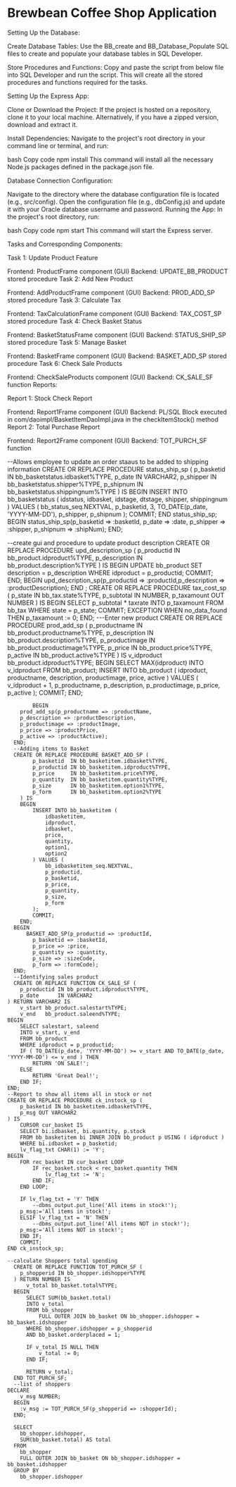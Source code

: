 # Brewbean Coffee Shop Application
Setting Up the Database:

Create Database Tables: Use the BB_create and BB_Database_Populate SQL files to create and populate your database tables in SQL Developer.

Store Procedures and Functions: Copy and paste the script from below file into SQL Developer and run the script. This will create all the stored procedures and functions required for the tasks.

Setting Up the Express App:

Clone or Download the Project: If the project is hosted on a repository, clone it to your local machine. Alternatively, if you have a zipped version, download and extract it.

Install Dependencies: Navigate to the project's root directory in your command line or terminal, and run:

bash
Copy code
npm install
This command will install all the necessary Node.js packages defined in the package.json file.

Database Connection Configuration:

Navigate to the directory where the database configuration file is located (e.g., src/config).
Open the configuration file (e.g., dbConfig.js) and update it with your Oracle database username and password.
Running the App: In the project's root directory, run:

bash
Copy code
npm start
This command will start the Express server.

Tasks and Corresponding Components:

Task 1: Update Product Feature

Frontend: ProductFrame component (GUI)
Backend: UPDATE_BB_PRODUCT stored procedure
Task 2: Add New Product

Frontend: AddProductFrame component (GUI)
Backend: PROD_ADD_SP stored procedure
Task 3: Calculate Tax

Frontend: TaxCalculationFrame component (GUI)
Backend: TAX_COST_SP stored procedure
Task 4: Check Basket Status

Frontend: BasketStatusFrame component (GUI)
Backend: STATUS_SHIP_SP stored procedure
Task 5: Manage Basket

Frontend: BasketFrame component (GUI)
Backend: BASKET_ADD_SP stored procedure
Task 6: Check Sale Products

Frontend: CheckSaleProducts component (GUI)
Backend: CK_SALE_SF function
Reports:

Report 1: Stock Check Report

Frontend: Report1Frame component (GUI)
Backend: PL/SQL Block executed in com/daoimpl/BasketItemDaoImpl.java in the checkItemStock() method
Report 2: Total Purchase Report

Frontend: Report2Frame component (GUI)
Backend: TOT_PURCH_SF function

--Allows employee to update an order staaus to be added to shipping information
  CREATE OR REPLACE PROCEDURE status_ship_sp (
              p_basketid IN bb_basketstatus.idbasket%TYPE,
              p_date     IN VARCHAR2,
              p_shipper  IN bb_basketstatus.shipper%TYPE,
              p_shipnum  IN bb_basketstatus.shippingnum%TYPE
          ) IS
          BEGIN
              INSERT INTO bb_basketstatus (
                  idstatus,
                  idbasket,
                  idstage,
                  dtstage,
                  shipper,
                  shippingnum
              ) VALUES (
                  bb_status_seq.NEXTVAL,
                  p_basketid,
                  3,
                  TO_DATE(p_date, 'YYYY-MM-DD'),
                  p_shipper,
                  p_shipnum
              );
              COMMIT;
          END status_ship_sp;
BEGIN
          status_ship_sp(p_basketid => :basketId, 
            p_date => :date, 
            p_shipper => :shipper, 
            p_shipnum => :shipNum);
      END;
      
--create gui and procedure to update product description
CREATE OR REPLACE PROCEDURE upd_description_sp (
            p_productid   IN bb_product.idproduct%TYPE,
            p_description IN bb_product.description%TYPE
        ) IS
        BEGIN
            UPDATE bb_product
            SET description = p_description
            WHERE idproduct = p_productid;
            COMMIT;
        END;
        BEGIN
          upd_description_sp(p_productid => :productId,p_description => :productDescription);
      END ;
      CREATE OR REPLACE PROCEDURE tax_cost_sp (
        p_state     IN bb_tax.state%TYPE,
        p_subtotal  IN NUMBER,
        p_taxamount OUT NUMBER
    ) IS
    BEGIN
        SELECT p_subtotal * taxrate
        INTO p_taxamount
        FROM bb_tax
        WHERE state = p_state;
        COMMIT;
    EXCEPTION
        WHEN no_data_found THEN
            p_taxamount := 0;
    END;
    ---Enter new product
    CREATE OR REPLACE PROCEDURE prod_add_sp (
                p_productname  IN bb_product.productname%TYPE,
                p_description  IN bb_product.description%TYPE,
                p_productimage IN bb_product.productimage%TYPE,
                p_price        IN bb_product.price%TYPE,
                p_active       IN bb_product.active%TYPE
            ) IS
                v_idproduct bb_product.idproduct%TYPE;
            BEGIN
                SELECT MAX(idproduct)
                INTO v_idproduct
                FROM bb_product;
                INSERT INTO bb_product (
                    idproduct,
                    productname,
                    description,
                    productimage,
                    price,
                    active
                ) VALUES (
                    v_idproduct + 1,
                    p_productname,
                    p_description,
                    p_productimage,
                    p_price,
                    p_active
                );
                COMMIT;
            END;
            
            BEGIN
        prod_add_sp(p_productname => :productName,
        p_description => :productDescription,
        p_productimage => :productImage,
        p_price => :productPrice,
        p_active => :productActive);
      END;
      --Adding items to Basket
      CREATE OR REPLACE PROCEDURE BASKET_ADD_SP (
            p_basketid  IN bb_basketitem.idbasket%TYPE,
            p_productid IN bb_basketitem.idproduct%TYPE,
            p_price     IN bb_basketitem.price%TYPE,
            p_quantity  IN bb_basketitem.quantity%TYPE,
            p_size      IN bb_basketitem.option1%TYPE,
            p_form      IN bb_basketitem.option2%TYPE
        ) IS
        BEGIN
            INSERT INTO bb_basketitem (
                idbasketitem,
                idproduct,
                idbasket,
                price,
                quantity,
                option1,
                option2
            ) VALUES (
                bb_idbasketitem_seq.NEXTVAL,
                p_productid,
                p_basketid,
                p_price,
                p_quantity,
                p_size,
                p_form
            );
            COMMIT;
        END;
      BEGIN
          BASKET_ADD_SP(p_productid => :productId, 
            p_basketid => :basketId, 
            p_price => :price, 
            p_quantity => :quantity, 
            p_size => :sizeCode, 
            p_form => :formCode);
      END;
      --Identifying sales product
      CREATE OR REPLACE FUNCTION CK_SALE_SF (
        p_productid IN bb_product.idproduct%TYPE,
        p_date      IN VARCHAR2
    ) RETURN VARCHAR2 IS
        v_start bb_product.salestart%TYPE;
        v_end   bb_product.saleend%TYPE;
    BEGIN
        SELECT salestart, saleend
        INTO v_start, v_end
        FROM bb_product
        WHERE idproduct = p_productid;
        IF ( TO_DATE(p_date, 'YYYY-MM-DD') >= v_start AND TO_DATE(p_date, 'YYYY-MM-DD') <= v_end ) THEN
            RETURN 'ON SALE!';
        ELSE
            RETURN 'Great Deal!';
        END IF;
    END;
    --Report to show all items all in stock or not
    CREATE OR REPLACE PROCEDURE ck_instock_sp (
        p_basketid IN bb_basketitem.idbasket%TYPE,
        p_msg OUT VARCHAR2
    ) IS
        CURSOR cur_basket IS
        SELECT bi.idbasket, bi.quantity, p.stock
        FROM bb_basketitem bi INNER JOIN bb_product p USING ( idproduct )
        WHERE bi.idbasket = p_basketid;
        lv_flag_txt CHAR(1) := 'Y';
    BEGIN
        FOR rec_basket IN cur_basket LOOP
            IF rec_basket.stock < rec_basket.quantity THEN
                lv_flag_txt := 'N';
            END IF;
        END LOOP;
    
        IF lv_flag_txt = 'Y' THEN
            --dbms_output.put_line('All items in stock!');
        p_msg:='All items in stock!';
        ELSIF lv_flag_txt = 'N' THEN
            --dbms_output.put_line('All items NOT in stock!');
        p_msg:='All items NOT in stock!';
        END IF;
        COMMIT;
    END ck_instock_sp;
    
    --calculate Shoppers total spending
      CREATE OR REPLACE FUNCTION TOT_PURCH_SF (
        p_shopperid IN bb_shopper.idshopper%TYPE
      ) RETURN NUMBER IS
          v_total bb_basket.total%TYPE;
      BEGIN
          SELECT SUM(bb_basket.total)
          INTO v_total
          FROM bb_shopper
              FULL OUTER JOIN bb_basket ON bb_shopper.idshopper = bb_basket.idshopper
          WHERE bb_shopper.idshopper = p_shopperid
          AND bb_basket.orderplaced = 1;
  
          IF v_total IS NULL THEN
              v_total := 0;
          END IF;
  
          RETURN v_total;
      END TOT_PURCH_SF;
      --list of shoppers
    DECLARE
        v_msg NUMBER;
      BEGIN
        :v_msg := TOT_PURCH_SF(p_shopperid => :shopperId);
      END;
      
      SELECT
        bb_shopper.idshopper,
        SUM(bb_basket.total) AS total
      FROM
        bb_shopper
        FULL OUTER JOIN bb_basket ON bb_shopper.idshopper = bb_basket.idshopper
      GROUP BY
        bb_shopper.idshopper
